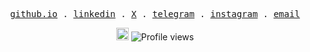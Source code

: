 <p align="center">
  <samp>
    <a href="https://giuliocapecchi.github.io" target="_blank">github.io</a> .
    <a href="https://www.linkedin.com/in/giulio-capecchi/" target="_blank">linkedin</a> .
    <a href="https://x.com/giulio_capecchi" target="_blank">X</a> .
    <a href="https://t.me/giulio_cape" target="_blank">telegram</a> .
    <a href="https://instagram.com/giulio_capecchi" target="_blank">instagram</a> .
    <a href="mailto:giuliocapecchi2000@gmail.com" target="_blank">email</a>
  </samp>
</p>

<p align="center">
  
</p>

<p align="center">
<img src="./assets/brain_w.svg" alt="Brain Image" height="20px" />
<img src="https://komarev.com/ghpvc/?username=giuliocapecchi&color=3692e2&style=flat&label=views" alt="Profile views" />
</p>